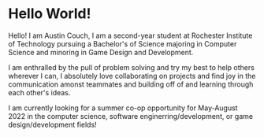 # Hello World!
Hello! I am Austin Couch, I am a second-year student at Rochester Institute of Technology pursuing a Bachelor's of Science majoring in Computer Science 
and minoring in Game Design and Development. 

I am enthralled by the pull of problem solving and try my best to help others wherever I can, I absolutely 
love collaborating on projects and find joy in the communication amonst teammates and building off of and learning through each other's ideas. 

I am currently looking for a summer co-op opportunity for May-August 2022 in the computer science, software enginerring/development, or game 
design/development fields!

<!---## Related Schooling
Besides general 
- 👀 I’m interested in ...
- 🌱 I’m currently learning ...
- 💞️ I’m looking to collaborate on ...
- 📫 How to reach me ...

AustinLCouch/AustinLCouch is a ✨ special ✨ repository because its `README.md` (this file) appears on your GitHub profile.
You can click the Preview link to take a look at your changes.
--->
